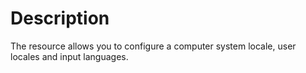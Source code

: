 # Description

The resource allows you to configure a computer system locale, user locales
and input languages.
